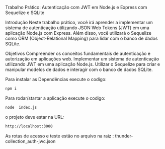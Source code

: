 Trabalho Prático: Autenticação com JWT em Node.js e Express com Sequelize e SQLite

Introdução
Neste trabalho prático, você irá aprender a implementar um sistema de autenticação utilizando JSON Web Tokens (JWT) em uma aplicação Node.js com Express. Além disso, você utilizará o Sequelize como ORM (Object-Relational Mapping) para lidar com o banco de dados SQLite.

Objetivos
Compreender os conceitos fundamentais de autenticação e autorização em aplicações web.
Implementar um sistema de autenticação utilizando JWT em uma aplicação Node.js.
Utilizar o Sequelize para criar e manipular modelos de dados e interagir com o banco de dados SQLite.


Para  instalar as Dependências execute o codigo:  
```sh
npm i 
 ```   

Para rodar/startar a aplicação execute o codigo:
```sh
node  index.js
``` 
o projeto deve estar na URL:
```sh
http://localhost:3000
``` 



As rotas de acesso e teste estão no arquivo na raiz :
thunder-collection_auth-jwc.json




